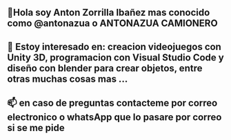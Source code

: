 ## 👋Hola soy Anton Zorrilla Ibañez mas conocido como @antonazua o ANTONAZUA CAMIONERO
## 👀 Estoy interesado en: creacion videojuegos con Unity 3D, programacion con Visual Studio Code y diseño con blender para crear objetos, entre otras muchas cosas mas ...
## 📫 en caso de preguntas contacteme por correo electronico o whatsApp que lo pasare por correo si se me pide
<!--  sitio para aprender a mejorar el perfil: https://medium.com/@dan.avila7/tu-perfil-de-github-like-a-pro-8436f90caf61
**antonazua/antonazua** is a ✨ _special_ ✨ repository because its `README.md` (this file) appears on your GitHub profile.

Here are some ideas to get you started:

- 🔭 I’m currently working on ...
- 🌱 I’m currently learning ...
- 👯 I’m looking to collaborate on ...
- 🤔 I’m looking for help with ...
- 💬 Ask me about ...
- 📫 How to reach me: ...
- 😄 Pronouns: ...
- ⚡ Fun fact: ...
-->
